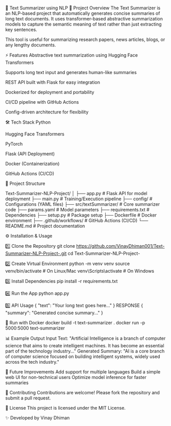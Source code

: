📄 Text Summarizer using NLP
🚀 Project Overview
The Text Summarizer is an NLP-based project that automatically generates concise summaries of long text documents.
It uses transformer-based abstractive summarization models to capture the semantic meaning of text rather than just extracting key sentences.

This tool is useful for summarizing research papers, news articles, blogs, or any lengthy documents.

⚡ Features
Abstractive text summarization using Hugging Face Transformers

Supports long text input and generates human-like summaries

REST API built with Flask for easy integration

Dockerized for deployment and portability

CI/CD pipeline with GitHub Actions

Config-driven architecture for flexibility

🛠️ Tech Stack
Python

Hugging Face Transformers

PyTorch

Flask (API Deployment)

Docker (Containerization)

GitHub Actions (CI/CD)


📂 Project Structure

Text-Summarizer-NLP-Project/
│
├── app.py                # Flask API for model deployment
├── main.py               # Training/Execution pipeline
├── config/               # Configurations (YAML files)
├── src/textSummarizer/   # Core summarizer code
├── params.yaml           # Model parameters
├── requirements.txt      # Dependencies
├── setup.py              # Package setup
├── Dockerfile            # Docker environment
├── .github/workflows/    # GitHub Actions (CI/CD)
└── README.md             # Project documentation


⚙️ Installation & Usage

1️⃣ Clone the Repository
git clone https://github.com/VinayDhiman001/Text-Summarizer-NLP-Project-.git
cd Text-Summarizer-NLP-Project-






2️⃣ Create Virtual Environment
python -m venv venv
source venv/bin/activate   # On Linux/Mac
venv\Scripts\activate      # On Windows





3️⃣ Install Dependencies
pip install -r requirements.txt




4️⃣ Run the App
python app.py


5️⃣ API Usage
{
  "text": "Your long text goes here..."
}
RESPONSE
{
  "summary": "Generated concise summary..."
}



🐳 Run with Docker
docker build -t text-summarizer .
docker run -p 5000:5000 text-summarizer



📊 Example Output
Input Text:
"Artificial Intelligence is a branch of computer science that aims to create intelligent machines. It has become an essential part of the technology industry..."
Generated Summary:
"AI is a core branch of computer science focused on building intelligent systems, widely used across the tech industry."


📌 Future Improvements
Add support for multiple languages
Build a simple web UI for non-technical users
Optimize model inference for faster summaries


🤝 Contributing
Contributions are welcome! Please fork the repository and submit a pull request.


📜 License
This project is licensed under the MIT License.

✨ Developed by Vinay Dhiman
